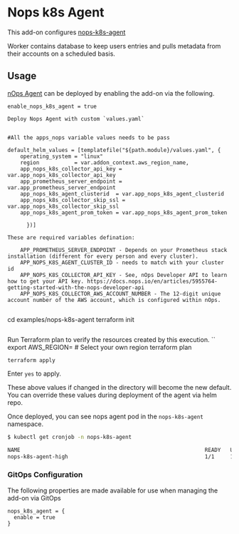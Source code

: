 # Nops k8s Agent

This add-on configures [nops-k8s-agent](https://github.com/nops-io/nops-k8s-agent)

Worker contains database to keep users entries and pulls metadata from their accounts on a scheduled basis.


## Usage

[nOps Agent](https://github.com/aws-ia/terraform-aws-eks-blueprints/tree/main/modules/kubernetes-addons/nops-k8s-agent) can be deployed by enabling the add-on via the following.

```hcl
enable_nops_k8s_agent = true

Deploy Nops Agent with custom `values.yaml`


#All the apps_nops variable values needs to be pass 

default_helm_values = [templatefile("${path.module}/values.yaml", {
    operating_system = "linux"
    region           = var.addon_context.aws_region_name,
    app_nops_k8s_collector_api_key = var.app_nops_k8s_collector_api_key
    app_prometheus_server_endpoint = var.app_prometheus_server_endpoint
    app_nops_k8s_agent_clusterid  = var.app_nops_k8s_agent_clusterid
    app_nops_k8s_collector_skip_ssl = var.app_nops_k8s_collector_skip_ssl
    app_nops_k8s_agent_prom_token = var.app_nops_k8s_agent_prom_token
    
      })]

These are required variables defination:

    APP_PROMETHEUS_SERVER_ENDPOINT - Depends on your Prometheus stack installation (different for every person and every cluster).
    APP_NOPS_K8S_AGENT_CLUSTER_ID - needs to match with your cluster id
    APP_NOPS_K8S_COLLECTOR_API_KEY - See, nOps Developer API to learn how to get your API key. https://docs.nops.io/en/articles/5955764-getting-started-with-the-nops-developer-api
    APP_NOPS_K8S_COLLECTOR_AWS_ACCOUNT_NUMBER - The 12-digit unique account number of the AWS account, which is configured within nOps.


```
cd examples/nops-k8s-agent
terraform init
```
```
Run Terraform plan to verify the resources created by this execution.
``
export AWS_REGION=<enter-your-region>   # Select your own region
terraform plan
```
terraform apply
```

Enter `yes` to apply.

These above values if changed in the directory will become the new default. You can override these values during deployment of the agent via helm repo.

Once deployed, you can see nops agent pod in the `nops-k8s-agent` namespace.

```sh
$ kubectl get cronjob -n nops-k8s-agent

NAME                                                          READY   UP-TO-DATE   AVAILABLE   AGE
nops-k8s-agent-high                                           1/1     1            1           20m
```

### GitOps Configuration

The following properties are made available for use when managing the add-on via GitOps

```
nops_k8s_agent = {
  enable = true
}
```
